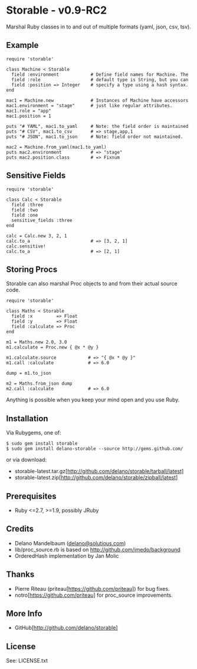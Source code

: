 # Storable - v0.9-RC2

Marshal Ruby classes in to and out of multiple formats (yaml, json, csv, tsv).

## Example

    require 'storable'

    class Machine < Storable
      field :environment            # Define field names for Machine. The
      field :role                   # default type is String, but you can
      field :position => Integer    # specify a type using a hash syntax.
    end

    mac1 = Machine.new              # Instances of Machine have accessors
    mac1.environment = "stage"      # just like regular attributes.
    mac1.role = "app"
    mac1.position = 1

    puts "# YAML", mac1.to_yaml     # Note: the field order is maintained
    puts "# CSV", mac1.to_csv       # => stage,app,1
    puts "# JSON", mac1.to_json     # Note: field order not maintained.

    mac2 = Machine.from_yaml(mac1.to_yaml)
    puts mac2.environment           # => "stage"
    puts mac2.position.class        # => Fixnum


## Sensitive Fields

    require 'storable'

    class Calc < Storable
      field :three
      field :two
      field :one
      sensitive_fields :three
    end

    calc = Calc.new 3, 2, 1
    calc.to_a                       # => [3, 2, 1]
    calc.sensitive!
    calc.to_a                       # => [2, 1]


## Storing Procs

Storable can also marshal Proc objects to and from their actual source code.

    require 'storable'

    class Maths < Storable
      field :x         => Float
      field :y         => Float
      field :calculate => Proc
    end

    m1 = Maths.new 2.0, 3.0
    m1.calculate = Proc.new { @x * @y }

    m1.calculate.source            # => "{ @x * @y }"
    m1.call :calculate             # => 6.0

    dump = m1.to_json

    m2 = Maths.from_json dump
    m2.call :calculate             # => 6.0


Anything is possible when you keep your mind open and you use Ruby.


## Installation

Via Rubygems, one of:

    $ sudo gem install storable
    $ sudo gem install delano-storable --source http://gems.github.com/

or via download:
* storable-latest.tar.gz[http://github.com/delano/storable/tarball/latest]
* storable-latest.zip[http://github.com/delano/storable/zipball/latest]


## Prerequisites

* Ruby <=2.7, >=1.9, possibly JRuby


## Credits

* Delano Mandelbaum (delano@solutious.com)
* lib/proc_source.rb is based on http://github.com/imedo/background
* OrderedHash implementation by Jan Molic


## Thanks

* Pierre Riteau (priteau[https://github.com/priteau]) for bug fixes.
* notro[https://github.com/priteau] for proc_source improvements.


## More Info

* GitHub[http://github.com/delano/storable]

## License

See: LICENSE.txt
